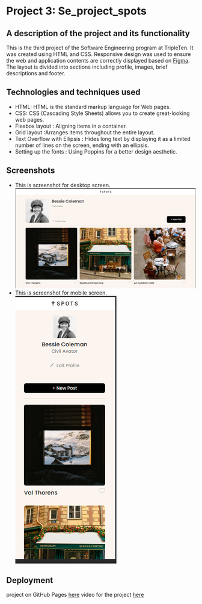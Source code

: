 # Project 3: Se_project_spots

## A description of the project and its functionality
This is the third project of the Software Engineering program at TripleTen. It was created using HTML and CSS.
Responsive design was used to ensure the web and application contents are correctly displayed based on [Figma](https://www.figma.com/design/BBNm2bC3lj8QQMHlnqRsga/Sprint-3-Project%3A-Spots?node-id=2-60&t=X76EN5Cqn0WdoqRy-0). The layout is divided into sections including profile, images, brief descriptions and footer.

## Technologies and techniques used
- HTML: HTML is the standard markup language for Web pages.
- CSS: CSS (Cascading Style Sheets) allows you to create great-looking web pages.
- Flexbox layout : Aligning items in a container.
- Grid layout :Arranges items throughout the entire layout.
- Text Overflow with Ellipsis : Hides long text by displaying it as a limited number of lines on the screen, ending with an ellipsis.
- Setting up the fonts : Using Poppins for a better design aesthetic.


## Screenshots
- This is screenshot for desktop screen. ![alt text](./images/demo/Screenshot_desktop.png)
- This is screenshot for mobile screen.![alt text](./images/demo/Screenshot_mobile.png)


## Deployment
project on GitHub Pages [here](https://github.com/sun4205/se_project_spots.git)
video for the project [here](https://drive.google.com/file/d/1NqBQDpZrC54xotf4exrsZVZOf09G1RMe/view?usp=sharing)